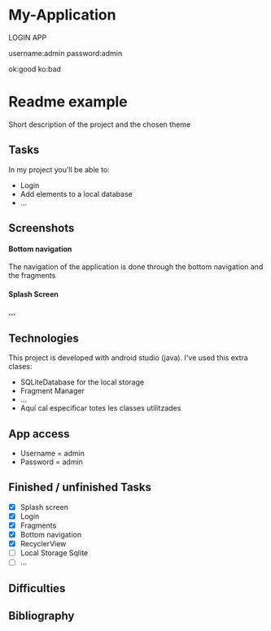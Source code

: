 # My-Application

LOGIN APP

username:admin
password:admin

ok:good
ko:bad

# Readme example
Short description of the project and the chosen theme

## Tasks
In my project you'll be able to:
* Login
* Add elements to a local database
* ...

## Screenshots
#### Bottom navigation
The navigation of the application is done through the bottom navigation and the fragments



#### Splash Screen

#### ...

## Technologies
This project is developed with android studio (java).
I've used this extra clases:

* SQLiteDatabase for the local storage
* Fragment Manager
* ...
* Aquí cal especificar totes les classes utilitzades


## App access
* Username = admin
* Password = admin

## Finished / unfinished Tasks
- [x] Splash screen
- [x] Login
- [x] Fragments
- [x] Bottom navigation
- [x] RecyclerView
- [ ] Local Storage Sqlite
- [ ] ... 

## Difficulties


## Bibliography
